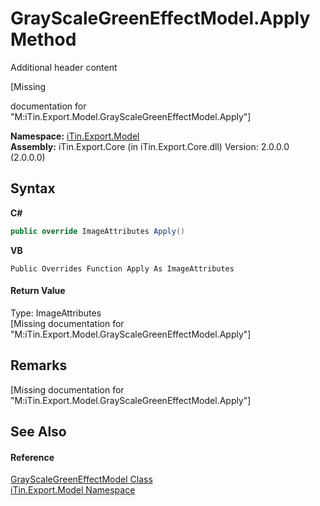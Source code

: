 # GrayScaleGreenEffectModel.Apply Method 
Additional header content 

\[Missing <summary> documentation for "M:iTin.Export.Model.GrayScaleGreenEffectModel.Apply"\]

**Namespace:**&nbsp;<a href="N_iTin_Export_Model">iTin.Export.Model</a><br />**Assembly:**&nbsp;iTin.Export.Core (in iTin.Export.Core.dll) Version: 2.0.0.0 (2.0.0.0)

## Syntax

**C#**<br />
``` C#
public override ImageAttributes Apply()
```

**VB**<br />
``` VB
Public Overrides Function Apply As ImageAttributes
```


#### Return Value
Type: ImageAttributes<br />\[Missing <returns> documentation for "M:iTin.Export.Model.GrayScaleGreenEffectModel.Apply"\]

## Remarks
\[Missing <remarks> documentation for "M:iTin.Export.Model.GrayScaleGreenEffectModel.Apply"\]

## See Also


#### Reference
<a href="T_iTin_Export_Model_GrayScaleGreenEffectModel">GrayScaleGreenEffectModel Class</a><br /><a href="N_iTin_Export_Model">iTin.Export.Model Namespace</a><br />